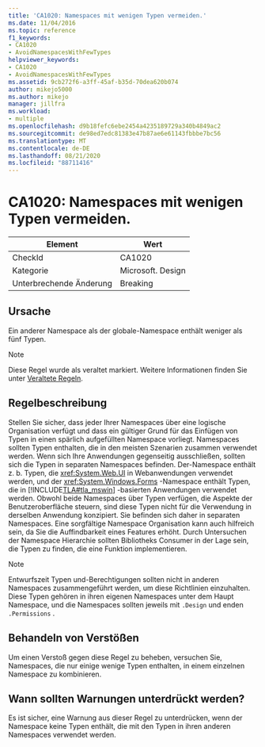 ```yaml
---
title: 'CA1020: Namespaces mit wenigen Typen vermeiden.'
ms.date: 11/04/2016
ms.topic: reference
f1_keywords:
- CA1020
- AvoidNamespacesWithFewTypes
helpviewer_keywords:
- CA1020
- AvoidNamespacesWithFewTypes
ms.assetid: 9cb272f6-a3ff-45af-b35d-70dea620b074
author: mikejo5000
ms.author: mikejo
manager: jillfra
ms.workload:
- multiple
ms.openlocfilehash: d9b18fefc6ebe2454a4235189729a340b4849ac2
ms.sourcegitcommit: de98ed7edc81383e47b87ae6e61143fbbbe7bc56
ms.translationtype: MT
ms.contentlocale: de-DE
ms.lasthandoff: 08/21/2020
ms.locfileid: "88711416"
---
```

# <a name="ca1020-avoid-namespaces-with-few-types"></a>CA1020: Namespaces mit wenigen Typen vermeiden.

|Element|Wert|
|-|-|
|CheckId|CA1020|
|Kategorie|Microsoft. Design|
|Unterbrechende Änderung|Breaking|

## <a name="cause"></a>Ursache

Ein anderer Namespace als der globale-Namespace enthält weniger als fünf Typen.

> [!NOTE]
> Diese Regel wurde als veraltet markiert. Weitere Informationen finden Sie unter [Veraltete Regeln](fxcop-rule-port-status.md#deprecated-rules).

## <a name="rule-description"></a>Regelbeschreibung

Stellen Sie sicher, dass jeder Ihrer Namespaces über eine logische Organisation verfügt und dass ein gültiger Grund für das Einfügen von Typen in einen spärlich aufgefüllten Namespace vorliegt. Namespaces sollten Typen enthalten, die in den meisten Szenarien zusammen verwendet werden. Wenn sich Ihre Anwendungen gegenseitig ausschließen, sollten sich die Typen in separaten Namespaces befinden. Der-Namespace enthält z. b. Typen, die <xref:System.Web.UI> in Webanwendungen verwendet werden, und der <xref:System.Windows.Forms> -Namespace enthält Typen, die in [!INCLUDE[TLA#tla_mswin](../code-quality/includes/tlasharptla_mswin_md.md)] -basierten Anwendungen verwendet werden. Obwohl beide Namespaces über Typen verfügen, die Aspekte der Benutzeroberfläche steuern, sind diese Typen nicht für die Verwendung in derselben Anwendung konzipiert. Sie befinden sich daher in separaten Namespaces. Eine sorgfältige Namespace Organisation kann auch hilfreich sein, da Sie die Auffindbarkeit eines Features erhöht. Durch Untersuchen der Namespace Hierarchie sollten Bibliotheks Consumer in der Lage sein, die Typen zu finden, die eine Funktion implementieren.

> [!NOTE]
> Entwurfszeit Typen und-Berechtigungen sollten nicht in anderen Namespaces zusammengeführt werden, um diese Richtlinien einzuhalten. Diese Typen gehören in ihren eigenen Namespaces unter dem Haupt Namespace, und die Namespaces sollten jeweils mit `.Design` und enden `.Permissions` .

## <a name="how-to-fix-violations"></a>Behandeln von Verstößen

Um einen Verstoß gegen diese Regel zu beheben, versuchen Sie, Namespaces, die nur einige wenige Typen enthalten, in einem einzelnen Namespace zu kombinieren.

## <a name="when-to-suppress-warnings"></a>Wann sollten Warnungen unterdrückt werden?

Es ist sicher, eine Warnung aus dieser Regel zu unterdrücken, wenn der Namespace keine Typen enthält, die mit den Typen in ihren anderen Namespaces verwendet werden.
